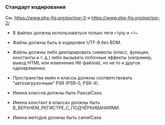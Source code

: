 ### Стандарт кодирования

См. https://www.php-fig.org/psr/psr-1/ и https://www.php-fig.org/psr/psr-2/

* В файлах должны использоваться только теги `<?php` и `<?=`.

* Файлы должны быть в кодировке UTF-8 без BOM.

* Файлы должны либо декларировать символы (класс, функции, константы и т. д.) либо вызывать побочные эффекты (например, вывод HTML или изменение INI-файлов), но не то и другое одновременно.

* Пространства имён и классы должны соответствовать "автозагрузочным" PSR (PSR-0, PSR-4).

* Имена классов должны быть PascalCase.

* Имена констант в классах должны быть В_ВЕРХНЕМ_РЕГИСТРЕ_С_ПОДЧЁРКИВАНИЯМИ.

* Имена методов должны быть camelCase.
